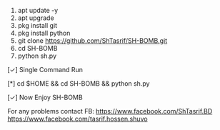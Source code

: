 1. apt update -y
2. apt upgrade
3. pkg install git
4. pkg install python
5. git clone https://github.com/ShTasrif/SH-BOMB.git
5. cd SH-BOMB
6. python sh.py


[✓] Single Command Run

[*] cd $HOME && cd SH-BOMB && python sh.py

[✓] Now Enjoy SH-BOMB

For any problems contact FB: 
https://www.facebook.com/ShTasrif.BD
https://www.facebook.com/tasrif.hossen.shuvo
